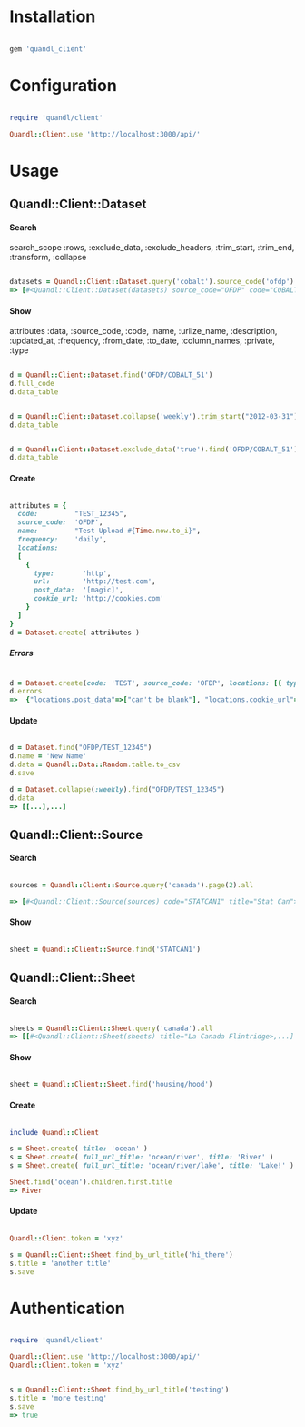 # Installation

```ruby

gem 'quandl_client'

```




# Configuration

```ruby

require 'quandl/client'

Quandl::Client.use 'http://localhost:3000/api/'

```




# Usage


## Quandl::Client::Dataset


#### Search

search_scope :rows, :exclude_data, :exclude_headers, :trim_start, :trim_end, :transform, :collapse

```ruby

datasets = Quandl::Client::Dataset.query('cobalt').source_code('ofdp').all
=> [#<Quandl::Client::Dataset(datasets) source_code="OFDP" code="COBALT_51">, ...]

```


#### Show

attributes :data, :source_code, :code, :name, :urlize_name, 
  :description, :updated_at, :frequency, :from_date, 
  :to_date, :column_names, :private, :type

```ruby

d = Quandl::Client::Dataset.find('OFDP/COBALT_51')
d.full_code
d.data_table


d = Quandl::Client::Dataset.collapse('weekly').trim_start("2012-03-31").trim_end("2013-06-30").find('OFDP/COBALT_51')
d.data_table


d = Quandl::Client::Dataset.exclude_data('true').find('OFDP/COBALT_51')
d.data_table

```


#### Create

```ruby

attributes = {
  code:         "TEST_12345",
  source_code:  'OFDP',
  name:         "Test Upload #{Time.now.to_i}",
  frequency:    'daily',
  locations: 
  [
    { 
      type:       'http', 
      url:        'http://test.com',
      post_data:  '[magic]', 
      cookie_url: 'http://cookies.com' 
    }
  ]
}
d = Dataset.create( attributes )

```

##### Errors

```ruby

d = Dataset.create(code: 'TEST', source_code: 'OFDP', locations: [{ type: 'http', url: 'test.com' }] )
d.errors
=>  {"locations.post_data"=>["can't be blank"], "locations.cookie_url"=>["can't be blank"], "name"=>["can't be blank"], "frequency"=>["is not included in the list"]}

```


#### Update

```ruby

d = Dataset.find("OFDP/TEST_12345")
d.name = 'New Name'
d.data = Quandl::Data::Random.table.to_csv
d.save

d = Dataset.collapse(:weekly).find("OFDP/TEST_12345")
d.data
=> [[...],...]

```




## Quandl::Client::Source


#### Search

```ruby

sources = Quandl::Client::Source.query('canada').page(2).all

=> [#<Quandl::Client::Source(sources) code="STATCAN1" title="Stat Can">,...]

```


#### Show

```ruby

sheet = Quandl::Client::Source.find('STATCAN1')

```




## Quandl::Client::Sheet


#### Search

```ruby

sheets = Quandl::Client::Sheet.query('canada').all
=> [[#<Quandl::Client::Sheet(sheets) title="La Canada Flintridge>,...]

```


#### Show

```ruby

sheet = Quandl::Client::Sheet.find('housing/hood')

```


#### Create

```ruby

include Quandl::Client

s = Sheet.create( title: 'ocean' )
s = Sheet.create( full_url_title: 'ocean/river', title: 'River' )
s = Sheet.create( full_url_title: 'ocean/river/lake', title: 'Lake!' )

Sheet.find('ocean').children.first.title
=> River

```


#### Update

```ruby

Quandl::Client.token = 'xyz'

s = Quandl::Client::Sheet.find_by_url_title('hi_there')
s.title = 'another title'
s.save

```




# Authentication

```ruby

require 'quandl/client'

Quandl::Client.use 'http://localhost:3000/api/'
Quandl::Client.token = 'xyz'


s = Quandl::Client::Sheet.find_by_url_title('testing')
s.title = 'more testing'
s.save
=> true

```


